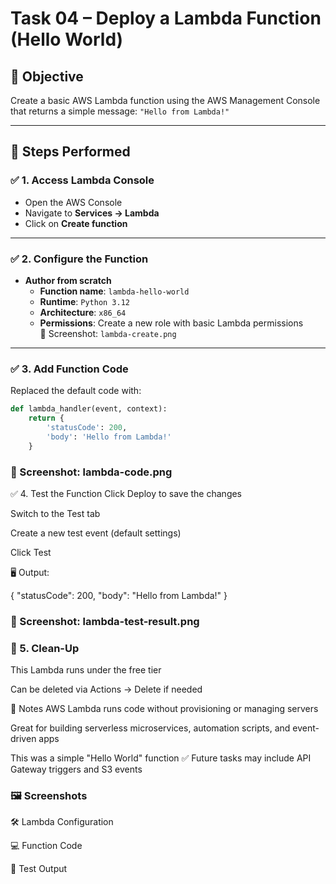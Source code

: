 # Task 04 – Deploy a Lambda Function (Hello World)

## 🎯 Objective
Create a basic AWS Lambda function using the AWS Management Console that returns a simple message: `"Hello from Lambda!"`

---

## 📍 Steps Performed

### ✅ 1. Access Lambda Console
- Open the AWS Console
- Navigate to **Services → Lambda**
- Click on **Create function**

---

### ✅ 2. Configure the Function
- **Author from scratch**
  - **Function name**: `lambda-hello-world`
  - **Runtime**: `Python 3.12`
  - **Architecture**: `x86_64`
  - **Permissions**: Create a new role with basic Lambda permissions  
📸 Screenshot: `lambda-create.png`

---

### ✅ 3. Add Function Code

Replaced the default code with:

```python
def lambda_handler(event, context):
    return {
        'statusCode': 200,
        'body': 'Hello from Lambda!'
    }
```

###  📸 Screenshot: lambda-code.png

✅ 4. Test the Function
Click Deploy to save the changes

Switch to the Test tab

Create a new test event (default settings)

Click Test

🖥️ Output:

{
  "statusCode": 200,
  "body": "Hello from Lambda!"
}

### 📸 Screenshot: lambda-test-result.png
### 🧹 5. Clean-Up
This Lambda runs under the free tier

Can be deleted via Actions → Delete if needed

🧠 Notes
AWS Lambda runs code without provisioning or managing servers

Great for building serverless microservices, automation scripts, and event-driven apps

This was a simple "Hello World" function
✅ Future tasks may include API Gateway triggers and S3 events

### 🖼️ Screenshots
🛠️ Lambda Configuration

💻 Function Code

🧪 Test Output

